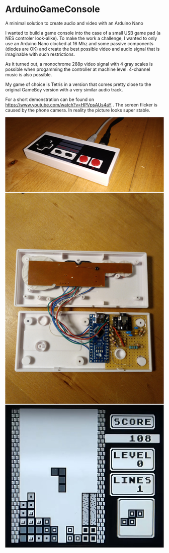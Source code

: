 # ArduinoGameConsole
A minimal solution to create audio and video with an Arduino Nano

I wanted to build a game console into the case of a small USB game pad (a NES controler look-alike).
To make the work a challenge, I wanted to only use an Arduino Nano clocked at 16 Mhz and some passive 
components (diodes are OK) and create the best possible video and audio signal that is
imaginable with such restrictions.

As it turned out, a monochrome 288p video signal with 4 gray scales is possible when 
progamming the controller at machine level. 4-channel music is also possible.

My game of choice is Tetris in a version that comes pretty close to the original 
GameBoy version with a very similar audio track.

For a short demonstration can be found on https://www.youtube.com/watch?v=HPVpsAUs4aY .
The screen flicker is caused by the phone camera. In reality the picture looks super stable. 


![alt text](doc/console.jpg "Finished device")
![alt text](doc/inside.jpg "Components inside the case")
![alt text](doc/screen.jpg "Screenshot")
